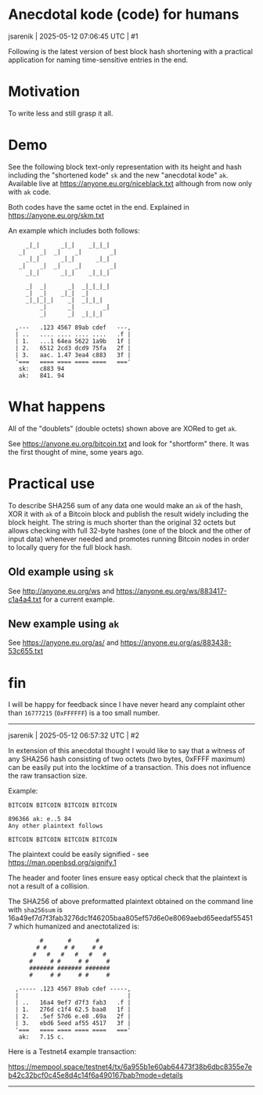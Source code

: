 # Anecdotal kode (code) for humans

jsarenik | 2025-05-12 07:06:45 UTC | #1

Following is the latest version of best block hash shortening with a practical application for naming time-sensitive entries in the end.

# Motivation

To write less and still grasp it all.

# Demo

See the following block text-only representation with its height and hash including the "shortened kode" `sk` and the new "anecdotal kode" `ak`. Available live at 
https://anyone.eu.org/niceblack.txt although from now only with `ak` code.

Both codes have the same octet in the end. Explained in https://anyone.eu.org/skm.txt

An example which includes both follows:

```
     _|_|      _|_|    _|_|_|    
   _|    _|  _|    _|        _|  
     _|_|      _|_|      _|_|    
   _|    _|  _|    _|        _|  
     _|_|      _|_|    _|_|_|    

     _|  _|      _|  _|_|_|_|  
     _|  _|    _|_|  _|        
     _|_|_|_|    _|  _|_|_|    
         _|      _|        _|  
         _|      _|  _|_|_|    

  ,---   .123 4567 89ab cdef   ---,
  | ..   .... .... .... ....   .f |
  | 1.   ...1 64ea 5622 1a9b   1f |
  | 2.   6512 2cd3 dcd9 75fa   2f |
  | 3.   aac. 1.47 3ea4 c883   3f |
  '===   ==== ==== ==== ====   ==='
   sk:   c883 94
   ak:   841. 94
```

# What happens

All of the "doublets" (double octets) shown above are XORed to get `ak`.

See https://anyone.eu.org/bitcoin.txt and look for "shortform" there. It was the first thought of mine, some years ago.

# Practical use

To describe SHA256 sum of any data one would make an `ak` of the hash, XOR it with `ak` of a Bitcoin block and publish the result widely including the block height. The string is much shorter than the original 32 octets but allows checking with full 32-byte hashes (one of the block and the other of input data) whenever needed and promotes running Bitcoin nodes in order to locally query for the full block hash. 

## Old example using `sk`

See http://anyone.eu.org/ws and https://anyone.eu.org/ws/883417-c1a4a4.txt for a current example.

## New example using `ak`

See https://anyone.eu.org/as/ and https://anyone.eu.org/as/883438-53c655.txt

# fin

I will be happy for feedback since I have never heard any complaint other than `16777215` (`0xFFFFFF`) is a too small number.

-------------------------

jsarenik | 2025-05-12 06:57:32 UTC | #2

In extension of this anecdotal thought I would like to say that a witness of any SHA256 hash consisting of two octets (two bytes, 0xFFFF maximum) can be easily put into the locktime of a transaction. This does not influence the raw transaction size.

Example:

```
BITCOIN BITCOIN BITCOIN BITCOIN

896366 ak: e..5 84
Any other plaintext follows

BITCOIN BITCOIN BITCOIN BITCOIN
```

The plaintext could be easily signified - see https://man.openbsd.org/signify.1

The header and footer lines ensure easy optical check that the plaintext is not a result of a collision.

The SHA256 of above preformatted plaintext obtained on the command line with `sha256sum` is 16a49ef7d7f3fab3276dc1f46205baa805ef57d6e0e8069aebd65eedaf554517 which humanized and anectotalized is:

```
         #       #       #
        # #     # #     # #
       #   #   #   #   #   #
      #     # #     # #     #
      ####### ####### #######
      #     # #     # #     #

  ,----- .123 4567 89ab cdef -----,
  |                               |
  | ..   16a4 9ef7 d7f3 fab3   .f |
  | 1.   276d c1f4 62.5 baa8   1f |
  | 2.   .5ef 57d6 e.e8 .69a   2f |
  | 3.   ebd6 5eed af55 4517   3f |
  '===   ==== ==== ==== ====   ==='
   ak:   7.15 c.
```

Here is a Testnet4 example transaction:

https://mempool.space/testnet4/tx/6a955b1e60ab64473f38b6dbc8355e7eb42c32bcf0c45e8d4c14f6a490167bab?mode=details

-------------------------


